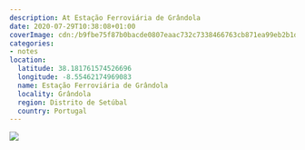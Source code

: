 ```yaml
---
description: At Estação Ferroviária de Grândola
date: 2020-07-29T10:38:08+01:00
coverImage: cdn:/b9fbe75f87b0bacde0807eaac732c7338466763cb871ea99eb2b1daa965fb78f
categories:
- notes
location:
  latitude: 38.181761574526696
  longitude: -8.55462174969083
  name: Estação Ferroviária de Grândola
  locality: Grândola
  region: Distrito de Setúbal
  country: Portugal
---
```


![](cdn:/b9fbe75f87b0bacde0807eaac732c7338466763cb871ea99eb2b1daa965fb78f?class=fw)
